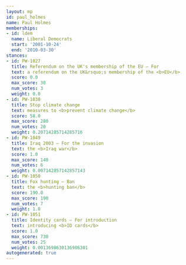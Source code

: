 ```yaml
---
layout: mp
id: paul_holmes
name: Paul Holmes
memberships:
- id: ldem
  name: Liberal Democrats
  start: '2001-10-24'
  end: '2010-03-30'
stances:
- id: PW-1027
  title: Referendum on the UK's membership of the EU — For
  text: a referendum on the UK&rsquo;s membership of the <b>EU</b>
  score: 0.0
  max_score: 30
  num_votes: 3
  weight: 0.0
- id: PW-1030
  title: Stop climate change
  text: measures to <b>prevent climate change</b>
  score: 58.0
  max_score: 280
  num_votes: 20
  weight: 0.20714285714285716
- id: PW-1049
  title: Iraq 2003 — For the invasion
  text: the <b>Iraq war</b>
  score: 1.0
  max_score: 140
  num_votes: 6
  weight: 0.007142857142857143
- id: PW-1050
  title: Fox hunting — Ban
  text: the <b>hunting ban</b>
  score: 190.0
  max_score: 190
  num_votes: 7
  weight: 1.0
- id: PW-1051
  title: Identity cards — For introduction
  text: introducing <b>ID cards</b>
  score: 1.0
  max_score: 730
  num_votes: 25
  weight: 0.0013698630136986301
autogenerated: true
---
```

